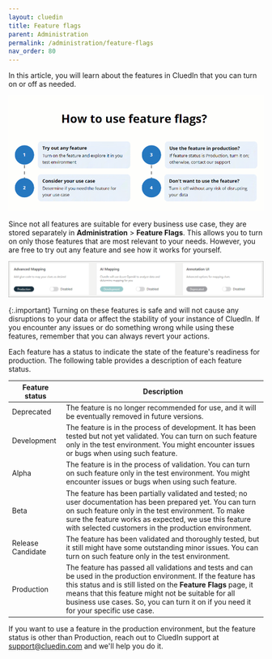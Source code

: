 ```yaml
---
layout: cluedin
title: Feature flags
parent: Administration
permalink: /administration/feature-flags
nav_order: 80
---
```


In this article, you will learn about the features in CluedIn that you can turn on or off as needed.

![feature-flags-no-icon.gif](../../assets/images/administration/feature-flags/feature-flags-no-icon.gif)

Since not all features are suitable for every business use case, they are stored separately in **Administration** > **Feature Flags**. This allows you to turn on only those features that are most relevant to your needs. However, you are free to try out any feature and see how it works for yourself.

![feature-flags-example.png](../../assets/images/administration/feature-flags/feature-flags-example.png)

{:.important}
Turning on these features is safe and will not cause any disruptions to your data or affect the stability of your instance of CluedIn. If you encounter any issues or do something wrong while using these features, remember that you can always revert your actions.

Each feature has a status to indicate the state of the feature's readiness for production. The following table provides a description of each feature status.

| Feature status | Description |
|--|--|
| Deprecated | The feature is no longer recommended for use, and it will be eventually removed in future versions. |
| Development | The feature is in the process of development. It has been tested but not yet validated. You can turn on such feature only in the test environment. You might encounter issues or bugs when using such feature.  |
| Alpha | The feature is in the process of validation. You can turn on such feature only in the test environment. You might encounter issues or bugs when using such feature. |
| Beta | The feature has been partially validated and tested; no user documentation has been prepared yet. You can turn on such feature only in the test environment. To make sure the feature works as expected, we use this feature with selected customers in the production environment. |
| Release Candidate | The feature has been validated and thoroughly tested, but it still might have some outstanding minor issues. You can turn on such feature only in the test environment.  |
| Production | The feature has passed all validations and tests and can be used in the production environment. If the feature has this status and is still listed on the **Feature Flags** page, it means that this feature might not be suitable for all business use cases. So, you can turn it on if you need it for your specific use case.   |

If you want to use a feature in the production environment, but the feature status is other than Production, reach out to CluedIn support at support@cluedin.com and we'll help you do it.
